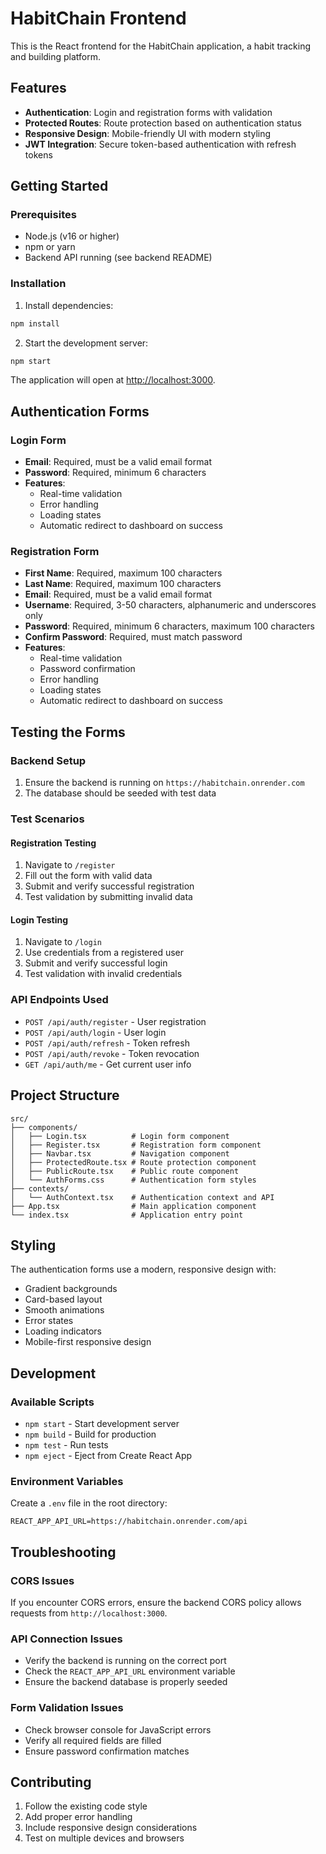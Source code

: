 # HabitChain Frontend

This is the React frontend for the HabitChain application, a habit tracking and building platform.

## Features

- **Authentication**: Login and registration forms with validation
- **Protected Routes**: Route protection based on authentication status
- **Responsive Design**: Mobile-friendly UI with modern styling
- **JWT Integration**: Secure token-based authentication with refresh tokens

## Getting Started

### Prerequisites

- Node.js (v16 or higher)
- npm or yarn
- Backend API running (see backend README)

### Installation

1. Install dependencies:
```bash
npm install
```

2. Start the development server:
```bash
npm start
```

The application will open at [http://localhost:3000](http://localhost:3000).

## Authentication Forms

### Login Form
- **Email**: Required, must be a valid email format
- **Password**: Required, minimum 6 characters
- **Features**: 
  - Real-time validation
  - Error handling
  - Loading states
  - Automatic redirect to dashboard on success

### Registration Form
- **First Name**: Required, maximum 100 characters
- **Last Name**: Required, maximum 100 characters
- **Email**: Required, must be a valid email format
- **Username**: Required, 3-50 characters, alphanumeric and underscores only
- **Password**: Required, minimum 6 characters, maximum 100 characters
- **Confirm Password**: Required, must match password
- **Features**:
  - Real-time validation
  - Password confirmation
  - Error handling
  - Loading states
  - Automatic redirect to dashboard on success

## Testing the Forms

### Backend Setup
1. Ensure the backend is running on `https://habitchain.onrender.com`
2. The database should be seeded with test data

### Test Scenarios

#### Registration Testing
1. Navigate to `/register`
2. Fill out the form with valid data
3. Submit and verify successful registration
4. Test validation by submitting invalid data

#### Login Testing
1. Navigate to `/login`
2. Use credentials from a registered user
3. Submit and verify successful login
4. Test validation with invalid credentials

### API Endpoints Used

- `POST /api/auth/register` - User registration
- `POST /api/auth/login` - User login
- `POST /api/auth/refresh` - Token refresh
- `POST /api/auth/revoke` - Token revocation
- `GET /api/auth/me` - Get current user info

## Project Structure

```
src/
├── components/
│   ├── Login.tsx          # Login form component
│   ├── Register.tsx       # Registration form component
│   ├── Navbar.tsx         # Navigation component
│   ├── ProtectedRoute.tsx # Route protection component
│   ├── PublicRoute.tsx    # Public route component
│   └── AuthForms.css      # Authentication form styles
├── contexts/
│   └── AuthContext.tsx    # Authentication context and API
├── App.tsx                # Main application component
└── index.tsx              # Application entry point
```

## Styling

The authentication forms use a modern, responsive design with:
- Gradient backgrounds
- Card-based layout
- Smooth animations
- Error states
- Loading indicators
- Mobile-first responsive design

## Development

### Available Scripts

- `npm start` - Start development server
- `npm build` - Build for production
- `npm test` - Run tests
- `npm eject` - Eject from Create React App

### Environment Variables

Create a `.env` file in the root directory:

```env
REACT_APP_API_URL=https://habitchain.onrender.com/api
```

## Troubleshooting

### CORS Issues
If you encounter CORS errors, ensure the backend CORS policy allows requests from `http://localhost:3000`.

### API Connection Issues
- Verify the backend is running on the correct port
- Check the `REACT_APP_API_URL` environment variable
- Ensure the backend database is properly seeded

### Form Validation Issues
- Check browser console for JavaScript errors
- Verify all required fields are filled
- Ensure password confirmation matches

## Contributing

1. Follow the existing code style
2. Add proper error handling
3. Include responsive design considerations
4. Test on multiple devices and browsers
